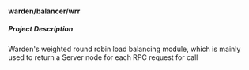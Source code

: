 #### warden/balancer/wrr

##### Project Description

Warden's weighted round robin load balancing module, which is mainly used to return a Server node for each RPC request for call